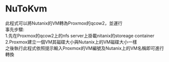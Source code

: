 # NuToKvm
此程式可以將Nutanix的VM轉為Proxmox的qcow2，並運行  
事先步驟:  
    1.先在Proxmox的qcow2上的nfs server上掛載nitanix的storeage container  
    2.Proxmox建立一個VM其磁碟大小與Nutanix上的VM磁碟大小一樣  
    之後執行此程式依照提示輸入Proxmox的VM編號及Nutanix上的VM名稱即可進行轉換  
 
